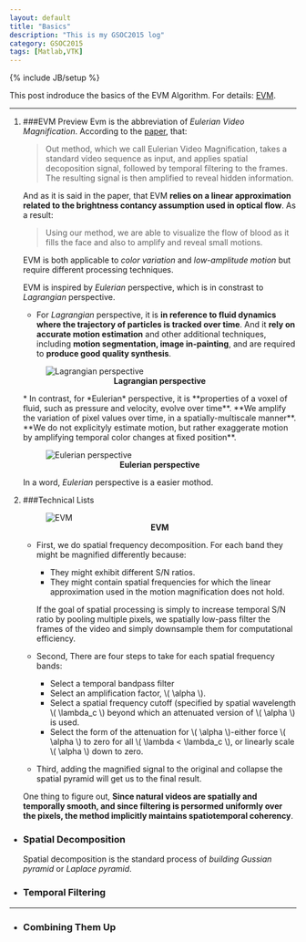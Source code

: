 ```yaml
---
layout: default
title: "Basics"
description: "This is my GSOC2015 log"
category: GSOC2015
tags: [Matlab,VTK]
---
```

{% include JB/setup %}

This post indroduce the basics of the EVM Algorithm. For details: [EVM](http://people.csail.mit.edu/mrub/evm/).

***
    
1. ###EVM Preview
   Evm is the abbreviation of *Eulerian Video Magnification*. According to the [paper](https://googledrive.com/host/0B6Io4fF4zXvDTnBFeXRBM0Vja3c/images/gsoc_Basics/vidmag.pdf), that:

   > Out method, which we call Eulerian Video Magnification, takes a standard video sequence as input, and applies spatial decoposition signal, followed by temporal filtering to the frames. The resulting signal is then amplified to reveal hidden information.
   
   And as it is said in the paper, that EVM **relies on a linear approximation related to the brightness contancy assumption used in optical flow**. As a result:

   > Using our method, we are able to visualize the flow of blood as it fills the face and also to amplify and reveal small motions.

   EVM is both applicable to *color variation* and *low-amplitude motion* but require different processing techniques.

   EVM is inspired by *Eulerian* perspective, which is in constrast to *Lagrangian* perspective.

   * For *Lagrangian* perspective, it is **in reference to fluid dynamics where the trajectory of particles is tracked over time**. And it **rely on accurate motion estimation** and other additional techniques, including **motion segmentation, image in-painting**, and are required to **produce good quality synthesis**.
   <figure>
   	<img src="https://googledrive.com/host/0B6Io4fF4zXvDTnBFeXRBM0Vja3c/images/gsoc_Basics/1948ulu.png" alt="Lagrangian perspective">
   	<figcaption align='middle'><b>Lagrangian perspective</b></figcaption>
   	</figure>
   * In contrast, for *Eulerian* perspective, it is **properties of a voxel of fluid, such as pressure and velocity, evolve over time**. **We amplify the variation of pixel values over time, in a spatially-multiscale manner**. **We do not explicityly estimate motion, but rather exaggerate motion by amplifying temporal color changes at fixed position**.
   <figure>
   	<img src="https://googledrive.com/host/0B6Io4fF4zXvDTnBFeXRBM0Vja3c/images/gsoc_Basics/1839Kmo.png" alt="Eulerian perspective">
   	<figcaption align='middle'><b>Eulerian perspective</b></figcaption>
   </figure>
      
   In a word, *Eulerian* perspective is a easier mothod.


1. ###Technical Lists

   <figure>
   	<img src="https://googledrive.com/host/0B6Io4fF4zXvDTnBFeXRBM0Vja3c/images/gsoc_Basics/19487v0-1.png" alt="EVM">
   	<figcaption align='middle'><b>EVM</b></figcaption>
   </figure>
 
 
   * First, we do spatial frequency decomposition. For each band they might be magnified differently because:
      * They might exhibit different S/N ratios.
      * They might contain spatial frequencies for which the linear approximation used in the motion magnification does not hold.
       
     If the goal of spatial processing is simply to increase temporal S/N ratio by pooling multiple pixels, we spatially low-pass filter the frames of the video and simply downsample them for computational efficiency.  
   
   * Second, There are four steps to take for each spatial frequency bands:
  
     * Select a temporal bandpass filter
     * Select an amplification factor, \\( \alpha \\).
     * Select a spatial frequency cutoff (specified by spatial wavelength \\( \lambda_c \\) beyond which an attenuated version of \\( \alpha \\) is used.
     * Select the form of the attenuation for \\( \alpha \\)-either force \\( \alpha \\) to zero for all \\( \lambda < \lambda_c \\), or linearly scale \\( \alpha \\) down to zero.
    
   * Third, adding the magnified signal to the original and collapse the spatial pyramid will get us to the final result. 
     
     
    One thing to figure out, **Since natural videos are spatially and temporally smooth, and since filtering is persormed uniformly over the pixels, the method implicitly maintains spatiotemporal coherency**.
   

+ ### Spatial Decomposition
   Spatial decomposition is the standard process of *building Gussian pyramid* or *Laplace pyramid*. 
   

+ ### Temporal Filtering
***

+ ### Combining Them Up



  

